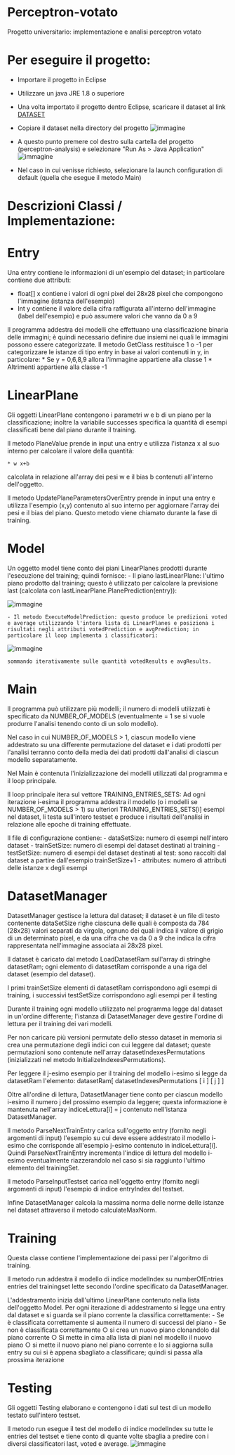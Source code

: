 # Perceptron-votato
Progetto universitario: implementazione e analisi perceptron votato

# Per eseguire il progetto:

* Importare il progetto in Eclipse
* Utilizzare un java JRE 1.8 o superiore
* Una volta importato il progetto dentro Eclipse, scaricare il dataset al link [DATASET](https://drive.google.com/drive/folders/1mJVXtLxar-wPL9S8z0wDc0-s3jzaJjcp?usp=sharing)
* Copiare il dataset nella directory del progetto
 ![immagine](https://user-images.githubusercontent.com/94845303/163733600-05b2cc25-5d81-433f-8e48-9d4850055c0b.png)
	
* A questo punto premere col destro sulla cartella del progetto (perceptron-analysis) e selezionare "Run As > Java Application" 
![immagine](https://user-images.githubusercontent.com/94845303/163733637-fb591682-1f81-4def-b809-9a9671cb074f.png)


	
	
* Nel caso in cui venisse richiesto, selezionare la launch configuration di default (quella che esegue il metodo Main)
	
# Descrizioni Classi / Implementazione:

# Entry
Una entry contiene le informazioni di un'esempio del dataset; in particolare contiene due attributi:
 * float[] x contiene i valori di ogni pixel dei 28x28 pixel che compongono l'immagine (istanza dell'esempio)
 * Int y contiene il valore della cifra raffigurata all'interno dell'immagine (label dell'esempio) e può assumere valori che vanno da 0 a 9
	
Il programma addestra dei modelli che effettuano una classificazione binaria delle immagini; è quindi necessario definire due insiemi nei quali le immagini possono essere categorizzate.
Il metodo GetClass restituisce 1 o -1 per categorizzare le istanze di tipo entry in base ai valori contenuti in y, in particolare:
	* Se y = 0,6,8,9 allora l'immagine appartiene alla classe 1
	* Altrimenti appartiene alla classe -1
	
# LinearPlane 
Gli oggetti LinearPlane contengono i parametri w e b di un piano per la classificazione; inoltre la variabile successes specifica la quantità di esempi classificati bene dal piano durante il training.

Il metodo PlaneValue prende in input una entry e utilizza l'istanza x al suo interno per calcolare il valore della quantità:

	* w x+b
	
calcolata in relazione all'array dei pesi w e il bias b contenuti all'interno dell'oggetto.

Il metodo UpdatePlaneParametersOverEntry prende in input una entry e utilizza l'esempio (x,y) contenuto al suo interno per aggiornare l'array dei pesi e il bias del piano.
Questo metodo viene chiamato durante la fase di training.

# Model
Un oggetto model tiene conto dei piani LinearPlanes prodotti durante l'esecuzione del training; quindi fornisce:
	- Il piano lastLinearPlane: l'ultimo piano prodotto dal training; questo è utilizzato per calcolare la previsione last (calcolata con lastLinearPlane.PlanePrediction(entry)):

![immagine](https://user-images.githubusercontent.com/94845303/163733894-6c1c1553-622d-41c2-9ca4-71e7ca148691.png)
	
	- Il metodo ExecuteModelPrediction: questo produce le predizioni voted e average utilizzando l'intera lista di LinearPlanes e posiziona i risultati negli attributi votedPrediction e avgPrediction; in particolare il loop implementa i classificatori:

![immagine](https://user-images.githubusercontent.com/94845303/163733908-7733d6eb-e83b-4f7b-8b1b-ef70f1e2122d.png)

	sommando iterativamente sulle quantità votedResults e avgResults.
		
		
# Main

Il programma può utilizzare più modelli; il numero di modelli utilizzati è specificato da NUMBER_OF_MODELS (eventualmente = 1 se si vuole produrre l'analisi tenendo conto di un solo modello). 

Nel caso in cui NUMBER_OF_MODELS > 1, ciascun modello viene addestrato su una differente permutazione del dataset e i dati prodotti per l'analisi terranno conto della media dei dati prodotti dall'analisi di ciascun modello separatamente.  

Nel Main è contenuta l'inizializzazione dei modelli utilizzati dal programma e il loop principale.

Il loop principale itera sul vettore TRAINING_ENTRIES_SETS:
Ad ogni iterazione i-esima il programma addestra il modello (o i modelli se NUMBER_OF_MODELS > 1) su ulteriori TRAINING_ENTRIES_SETS[i] esempi nel dataset, li testa sull'intero testset e produce i risultati dell'analisi in relazione alle epoche di training effettuate.  

Il file di configurazione contiene:
	- dataSetSize: numero di esempi nell'intero dataset
	- trainSetSize: numero di esempi del dataset destinati al training
	- testSetSize: numero di esempi del dataset destinati al test: sono raccolti dal dataset a partire dall'esempio trainSetSize+1
	- attributes: numero di attributi delle istanze x degli esempi

# DatasetManager

DatasetManager gestisce la lettura dal dataset; il dataset è un file di testo contenente dataSetSize righe ciascuna delle quali è composta da 784 (28x28) valori separati da virgola, ognuno dei quali indica il valore di grigio di un determinato pixel, e da una cifra che va da 0 a 9 che indica la cifra rappresentata nell'immagine associata ai 28x28 pixel.

Il dataset è caricato dal metodo LoadDatasetRam sull'array di stringhe datasetRam; ogni elemento di datasetRam corrisponde a una riga del dataset (esempio del dataset).

I primi trainSetSize elementi di datasetRam corrispondono agli esempi di training, i successivi testSetSize corrispondono agli esempi per il testing

Durante il training ogni modello utilizzato nel programma legge dal dataset in un'ordine differente; l'istanza di DatasetManager deve gestire l'ordine di lettura per il training dei vari modelli.

Per non caricare più versioni permutate dello stesso dataset in memoria si crea una permutazione degli indici con cui leggere dal dataset; queste permutazioni sono contenute nell'array datasetIndexesPermutations (inizializzati nel metodo InitializeIndexesPermutations).

Per leggere il j-esimo esempio per il training del modello i-esimo si legge da datasetRam l'elemento: datasetRam[ datasetIndexesPermutations [ i ] [ j ] ]

Oltre all'ordine di lettura, DatasetManager tiene conto per ciascun modello i-esimo il numero j del prossimo esempio da leggere; questa informazione è mantenuta nell'array indiceLettura[i] = j contenuto nell'istanza DatasetManager.

Il metodo ParseNextTrainEntry carica sull'oggetto entry (fornito negli argomenti di input) l'esempio su cui deve essere addestrato il modello i-esimo che corrisponde all'esempio j-esimo contenuto in indiceLettura[i].
Quindi ParseNextTrainEntry incrementa l'indice di lettura del modello i-esimo eventualmente riazzerandolo nel caso si sia raggiunto l'ultimo elemento del trainingSet.

Il metodo ParseInputTestset carica nell'oggetto entry (fornito negli argomenti di input) l'esempio di indice entryIndex del testset.

Infine DatasetManager calcola la massima norma delle norme delle istanze nel dataset attraverso il metodo calculateMaxNorm.

# Training

Questa classe contiene l'implementazione dei passi per l'algoritmo di training.

Il metodo run addestra il modello di indice modelIndex su numberOfEntries entries del trainingset lette secondo l'ordine specificato da DatasetManager.

L'addestramento inizia dall'ultimo LinearPlane contenuto nella lista dell'oggetto Model.
Per ogni iterazione di addestramento si legge una entry dal dataset e si guarda se il piano corrente la classifica correttamente:
	- Se è classificata correttamente si aumenta il numero di successi del piano
	- Se non è classificata correttamente 
		○ si crea un nuovo piano clonandolo dal piano corrente
		○ Si mette in cima alla lista di piani nel modello il nuovo piano
		○ si mette il nuovo piano nel piano corrente e lo si aggiorna sulla entry su cui si è appena sbagliato a classificare; quindi si passa alla prossima iterazione

# Testing

Gli oggetti Testing elaborano e contengono i dati sul test di un modello testato sull'intero testset. 

Il metodo run esegue il test del modello di indice modelIndex su tutte le entries del testset e tiene conto di quante volte sbaglia a predire con i diversi classificatori last, voted e average.
![immagine](https://user-images.githubusercontent.com/94845303/163733803-8770fb95-be26-46d1-ad43-5f0033395221.png)


